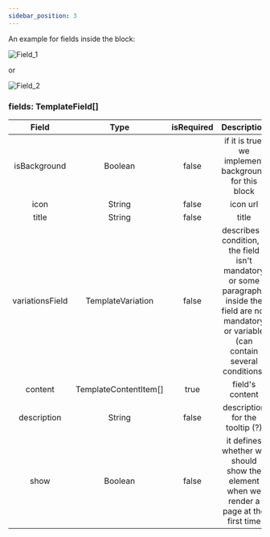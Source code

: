 ```yaml
---
sidebar_position: 3
---
```


An example for fields inside the block:

![Field_1](/img/config/field_1.jpg)

or

![Field_2](/img/config/field_2.jpg)

### fields: TemplateField[]

|      Field      |         Type          | isRequired |                                                                      Description                                                                       |
| :-------------: | :-------------------: | :--------: | :----------------------------------------------------------------------------------------------------------------------------------------------------: |
|  isBackground   |        Boolean        |   false    |                                                 if it is true, we implement background for this block                                                  |
|      icon       |        String         |   false    |                                                                        icon url                                                                        |
|      title      |        String         |   false    |                                                                         title                                                                          |
| variationsField |   TemplateVariation   |   false    | describes a condition, if the field isn't mandatory or some paragraphs inside the field are not mandatory or variable (can contain several conditions) |
|     content     | TemplateContentItem[] |    true    |                                                                    field's content                                                                     |
|   description   |        String         |   false    |                                                            description for the tooltip (?)                                                             |
|      show       |        Boolean        |   false    |                                 it defines whether we should show the element when we render a page at the first time                                  |

